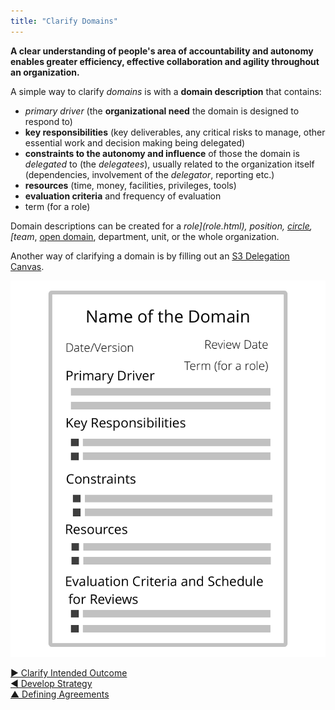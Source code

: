 ```yaml
---
title: "Clarify Domains"
---
```



**A clear understanding of people's area of accountability and autonomy enables greater efficiency, effective collaboration and agility throughout an organization.**

A simple way to clarify <dfn data-info="Domain: A distinct area of influence, activity and decision making within an organization.">domains</dfn> is with a **domain description** that contains:

-   <dfn data-info="Primary Driver: The primary driver for a domain is the main driver that people who account for that domain respond to.">primary driver</dfn> (the **organizational need** the domain is designed to respond to)
-   **key responsibilities** (key deliverables, any critical risks to manage, other essential work and decision making being delegated)
-   **constraints to the autonomy and influence** of those the domain is <dfn data-info="Delegation: The grant of authority by one party (the delegator) to another (the delegatee) to account for a domain, (i.e. to do certain things and/or to make certain decisions) for which the delegator maintains overall accountability.">delegated</dfn> to (the _delegatees_), usually related to the organization itself (dependencies, involvement of the <dfn data-info="Delegator: An individual or group delegating a domain to other(s) to be accountable for.">delegator</dfn>, reporting etc.)
-   **resources** (time, money, facilities, privileges, tools)
-   **evaluation criteria** and frequency of evaluation
-   term (for a role)

Domain descriptions can be created for a <dfn data-info="Team: A group of people collaborating toward a shared driver (or objective).">role](role.html), position, [circle](circle.html), [team</dfn>, [open domain](open-domain.html), department, unit, or the whole organization.

Another way of clarifying a domain is by filling out an [S3 Delegation Canvas](http://s3canvas.sociocracy30.org/s3-delegation-canvas.html).

![A template for domain descriptions](img/templates/domain-description-template.png)


[&#9654; Clarify Intended Outcome](clarify-intended-outcome.html)<br/>[&#9664; Develop Strategy](develop-strategy.html)<br/>[&#9650; Defining Agreements](defining-agreements.html)

